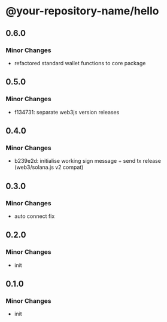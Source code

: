 # @your-repository-name/hello

## 0.6.0

### Minor Changes

- refactored standard wallet functions to core package

## 0.5.0

### Minor Changes

- f134731: separate web3js version releases

## 0.4.0

### Minor Changes

- b239e2d: initialise working sign message + send tx release (web3/solana.js v2 compat)

## 0.3.0

### Minor Changes

- auto connect fix

## 0.2.0

### Minor Changes

- init

## 0.1.0

### Minor Changes

- init
